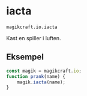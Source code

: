 
# iacta

`magikcraft.io.iacta`

Kast en spiller i luften.

## Eksempel

```javascript
const magik = magikcraft.io;
function prank(name) {
    magik.iacta(name);
}
```